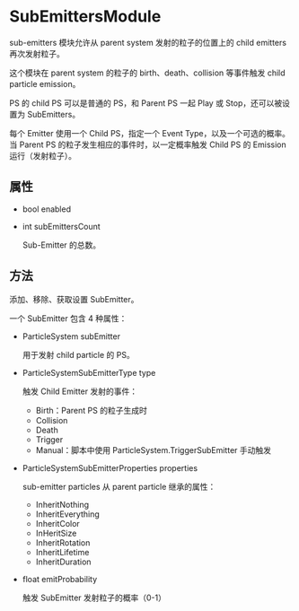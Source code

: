 # SubEmittersModule

sub-emitters 模块允许从 parent system 发射的粒子的位置上的 child emitters 再次发射粒子。

这个模块在 parent system 的粒子的 birth、death、collision 等事件触发 child particle emission。

PS 的 child PS 可以是普通的 PS，和 Parent PS 一起 Play 或 Stop，还可以被设置为 SubEmitters。

每个 Emitter 使用一个 Child PS，指定一个 Event Type，以及一个可选的概率。当 Parent PS 的粒子发生相应的事件时，以一定概率触发 Child PS 的 Emission 运行（发射粒子）。

## 属性

- bool enabled
- int subEmittersCount

  Sub-Emitter 的总数。

## 方法

添加、移除、获取设置 SubEmitter。

一个 SubEmitter 包含 4 种属性：

- ParticleSystem subEmitter

  用于发射 child particle 的 PS。

- ParticleSystemSubEmitterType type

  触发 Child Emitter 发射的事件：

  - Birth：Parent PS 的粒子生成时
  - Collision
  - Death
  - Trigger
  - Manual：脚本中使用 ParticleSystem.TriggerSubEmitter 手动触发

- ParticleSystemSubEmitterProperties properties

  sub-emitter particles 从 parent particle 继承的属性：

  - InheritNothing
  - InheritEverything
  - InheritColor
  - InHeritSize
  - InheritRotation
  - InheritLifetime
  - InheritDuration

- float emitProbability

  触发 SubEmitter 发射粒子的概率（0-1）


